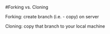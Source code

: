 #Forking vs. Cloning

Forking: create branch (i.e. - copy) on server

Cloning: copy that branch to your local machine

